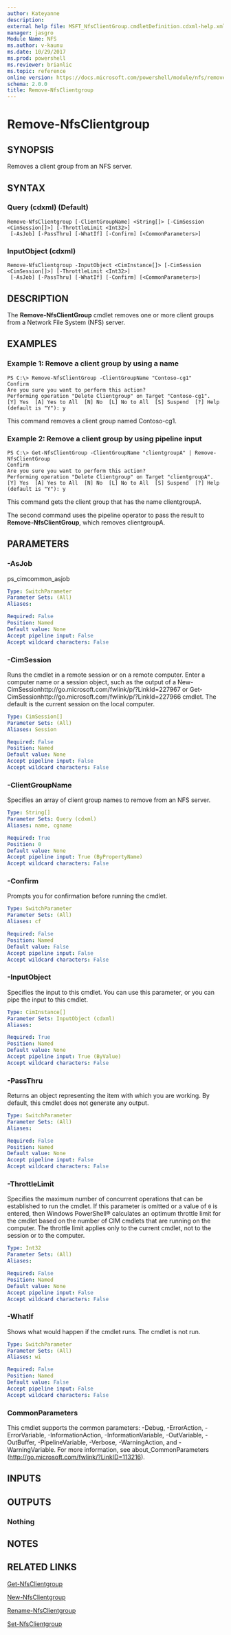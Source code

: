 ```yaml
---
author: Kateyanne
description: 
external help file: MSFT_NfsClientGroup.cmdletDefinition.cdxml-help.xml
manager: jasgro
Module Name: NFS
ms.author: v-kaunu
ms.date: 10/29/2017
ms.prod: powershell
ms.reviewer: brianlic
ms.topic: reference
online version: https://docs.microsoft.com/powershell/module/nfs/remove-nfsclientgroup?view=windowsserver2012r2-ps&wt.mc_id=ps-gethelp
schema: 2.0.0
title: Remove-NfsClientgroup
---
```


# Remove-NfsClientgroup

## SYNOPSIS
Removes a client group from an NFS server.

## SYNTAX

### Query (cdxml) (Default)
```
Remove-NfsClientgroup [-ClientGroupName] <String[]> [-CimSession <CimSession[]>] [-ThrottleLimit <Int32>]
 [-AsJob] [-PassThru] [-WhatIf] [-Confirm] [<CommonParameters>]
```

### InputObject (cdxml)
```
Remove-NfsClientgroup -InputObject <CimInstance[]> [-CimSession <CimSession[]>] [-ThrottleLimit <Int32>]
 [-AsJob] [-PassThru] [-WhatIf] [-Confirm] [<CommonParameters>]
```

## DESCRIPTION
The **Remove-NfsClientGroup** cmdlet removes one or more client groups from a Network File System (NFS) server.

## EXAMPLES

### Example 1: Remove a client group by using a name
```
PS C:\> Remove-NfsClientGroup -ClientGroupName "Contoso-cg1"
Confirm
Are you sure you want to perform this action?
Performing operation "Delete Clientgroup" on Target "Contoso-cg1".
[Y] Yes  [A] Yes to All  [N] No  [L] No to All  [S] Suspend  [?] Help (default is "Y"): y
```

This command removes a client group named Contoso-cg1.

### Example 2: Remove a client group by using pipeline input
```
PS C:\> Get-NfsClientGroup -ClientGroupName "clientgroupA" | Remove-NfsClientGroup
Confirm
Are you sure you want to perform this action?
Performing operation "Delete Clientgroup" on Target "clientgroupA".
[Y] Yes  [A] Yes to All  [N] No  [L] No to All  [S] Suspend  [?] Help (default is "Y"): y
```

This command gets the client group that has the name clientgroupA.

The second command uses the pipeline operator to pass the result to **Remove-NfsClientGroup**, which removes clientgroupA.

## PARAMETERS

### -AsJob
ps_cimcommon_asjob

```yaml
Type: SwitchParameter
Parameter Sets: (All)
Aliases: 

Required: False
Position: Named
Default value: None
Accept pipeline input: False
Accept wildcard characters: False
```

### -CimSession
Runs the cmdlet in a remote session or on a remote computer.
Enter a computer name or a session object, such as the output of a New-CimSessionhttp://go.microsoft.com/fwlink/p/?LinkId=227967 or Get-CimSessionhttp://go.microsoft.com/fwlink/p/?LinkId=227966 cmdlet.
The default is the current session on the local computer.

```yaml
Type: CimSession[]
Parameter Sets: (All)
Aliases: Session

Required: False
Position: Named
Default value: None
Accept pipeline input: False
Accept wildcard characters: False
```

### -ClientGroupName
Specifies an array of client group names to remove from an NFS server.

```yaml
Type: String[]
Parameter Sets: Query (cdxml)
Aliases: name, cgname

Required: True
Position: 0
Default value: None
Accept pipeline input: True (ByPropertyName)
Accept wildcard characters: False
```

### -Confirm
Prompts you for confirmation before running the cmdlet.

```yaml
Type: SwitchParameter
Parameter Sets: (All)
Aliases: cf

Required: False
Position: Named
Default value: False
Accept pipeline input: False
Accept wildcard characters: False
```

### -InputObject
Specifies the input to this cmdlet.
You can use this parameter, or you can pipe the input to this cmdlet.

```yaml
Type: CimInstance[]
Parameter Sets: InputObject (cdxml)
Aliases: 

Required: True
Position: Named
Default value: None
Accept pipeline input: True (ByValue)
Accept wildcard characters: False
```

### -PassThru
Returns an object representing the item with which you are working.
By default, this cmdlet does not generate any output.

```yaml
Type: SwitchParameter
Parameter Sets: (All)
Aliases: 

Required: False
Position: Named
Default value: None
Accept pipeline input: False
Accept wildcard characters: False
```

### -ThrottleLimit
Specifies the maximum number of concurrent operations that can be established to run the cmdlet.
If this parameter is omitted or a value of `0` is entered, then Windows PowerShell® calculates an optimum throttle limit for the cmdlet based on the number of CIM cmdlets that are running on the computer.
The throttle limit applies only to the current cmdlet, not to the session or to the computer.

```yaml
Type: Int32
Parameter Sets: (All)
Aliases: 

Required: False
Position: Named
Default value: None
Accept pipeline input: False
Accept wildcard characters: False
```

### -WhatIf
Shows what would happen if the cmdlet runs.
The cmdlet is not run.

```yaml
Type: SwitchParameter
Parameter Sets: (All)
Aliases: wi

Required: False
Position: Named
Default value: False
Accept pipeline input: False
Accept wildcard characters: False
```

### CommonParameters
This cmdlet supports the common parameters: -Debug, -ErrorAction, -ErrorVariable, -InformationAction, -InformationVariable, -OutVariable, -OutBuffer, -PipelineVariable, -Verbose, -WarningAction, and -WarningVariable. For more information, see about_CommonParameters (http://go.microsoft.com/fwlink/?LinkID=113216).

## INPUTS

## OUTPUTS

### Nothing

## NOTES

## RELATED LINKS

[Get-NfsClientgroup](./Get-NfsClientgroup.md)

[New-NfsClientgroup](./New-NfsClientgroup.md)

[Rename-NfsClientgroup](./Rename-NfsClientgroup.md)

[Set-NfsClientgroup](./Set-NfsClientgroup.md)

